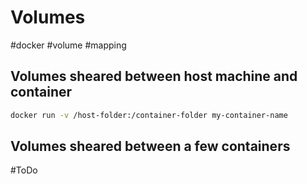 # Volumes

#docker #volume #mapping 


## Volumes sheared between host machine and container
```bash
docker run -v /host-folder:/container-folder my-container-name
```

## Volumes sheared between a few containers

#ToDo 
